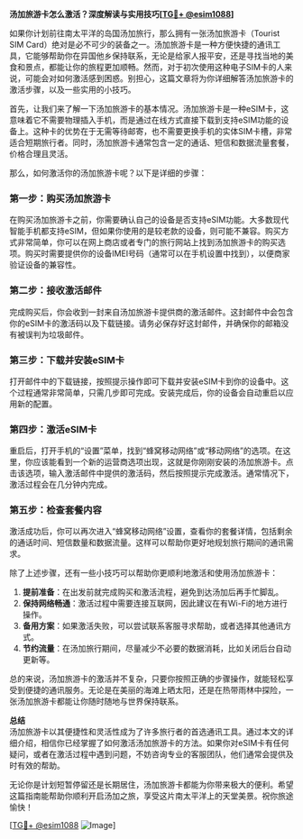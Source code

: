 **汤加旅游卡怎么激活？深度解读与实用技巧[[TG💪+ @esim1088](https://t.me/s/esim1088)]**

如果你计划前往南太平洋的岛国汤加旅行，那么拥有一张汤加旅游卡（Tourist SIM Card）绝对是必不可少的装备之一。汤加旅游卡是一种方便快捷的通讯工具，它能够帮助你在异国他乡保持联系，无论是给家人报平安，还是寻找当地的美食和景点，都能让你的旅程更加顺畅。然而，对于初次使用这种电子SIM卡的人来说，可能会对如何激活感到困惑。别担心，这篇文章将为你详细解答汤加旅游卡的激活步骤，以及一些实用的小技巧。

首先，让我们来了解一下汤加旅游卡的基本情况。汤加旅游卡是一种eSIM卡，这意味着它不需要物理插入手机，而是通过在线方式直接下载到支持eSIM功能的设备上。这种卡的优势在于无需等待邮寄，也不需要更换手机的实体SIM卡槽，非常适合短期旅行者。同时，汤加旅游卡通常包含一定的通话、短信和数据流量套餐，价格合理且灵活。

那么，如何激活你的汤加旅游卡呢？以下是详细的步骤：

### **第一步：购买汤加旅游卡**
在购买汤加旅游卡之前，你需要确认自己的设备是否支持eSIM功能。大多数现代智能手机都支持eSIM，但如果你使用的是较老款的设备，则可能不兼容。购买方式非常简单，你可以在网上商店或者专门的旅行网站上找到汤加旅游卡的购买选项。购买时需要提供你的设备IMEI号码（通常可以在手机设置中找到），以便商家验证设备的兼容性。

### **第二步：接收激活邮件**
完成购买后，你会收到一封来自汤加旅游卡提供商的激活邮件。这封邮件中会包含你的eSIM卡的激活码以及下载链接。请务必保存好这封邮件，并确保你的邮箱没有被误判为垃圾邮件。

### **第三步：下载并安装eSIM卡**
打开邮件中的下载链接，按照提示操作即可下载并安装eSIM卡到你的设备中。这个过程通常非常简单，只需几步即可完成。安装完成后，你的设备会自动重启以应用新的配置。

### **第四步：激活eSIM卡**
重启后，打开手机的“设置”菜单，找到“蜂窝移动网络”或“移动网络”的选项。在这里，你应该能看到一个新的运营商选项出现，这就是你刚刚安装的汤加旅游卡。点击该选项，输入激活邮件中提供的激活码，然后按照提示完成激活。通常情况下，激活过程会在几分钟内完成。

### **第五步：检查套餐内容**
激活成功后，你可以再次进入“蜂窝移动网络”设置，查看你的套餐详情，包括剩余的通话时间、短信数量和数据流量。这样可以帮助你更好地规划旅行期间的通讯需求。

除了上述步骤，还有一些小技巧可以帮助你更顺利地激活和使用汤加旅游卡：

1. **提前准备**：在出发前就完成购买和激活流程，避免到达汤加后再手忙脚乱。
2. **保持网络畅通**：激活过程中需要连接互联网，因此建议在有Wi-Fi的地方进行操作。
3. **备用方案**：如果激活失败，可以尝试联系客服寻求帮助，或者选择其他通讯方式。
4. **节约流量**：在汤加旅行期间，尽量减少不必要的数据消耗，比如关闭后台自动更新等。

总的来说，汤加旅游卡的激活并不复杂，只要你按照正确的步骤操作，就能轻松享受到便捷的通讯服务。无论是在美丽的海滩上晒太阳，还是在热带雨林中探险，一张汤加旅游卡都能让你随时随地与世界保持联系。

**总结**  
汤加旅游卡以其便捷性和灵活性成为了许多旅行者的首选通讯工具。通过本文的详细介绍，相信你已经掌握了如何激活汤加旅游卡的方法。如果你对eSIM卡有任何疑问，或者在激活过程中遇到问题，不妨咨询专业的客服团队，他们通常会提供及时有效的帮助。

无论你是计划短暂停留还是长期居住，汤加旅游卡都能为你带来极大的便利。希望这篇指南能帮助你顺利开启汤加之旅，享受这片南太平洋上的天堂美景。祝你旅途愉快！

[[TG💪+ @esim1088](https://t.me/s/esim1088) ![Image](https://i.postimg.cc/4NQfJmqS/Snipaste-2025-05-13-00-14-12.png)]